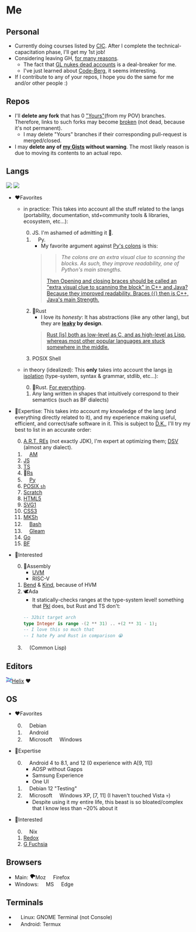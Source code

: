 # Me

## Personal
- Currently doing courses listed by [CIC](https://cincinnatus.edu.do). After I complete the technical-capacitation phase, I'll get my 1st job!
- Considering leaving GH, [for many reasons](https://gavinhoward.com/2020/04/i-am-moving-away-from-github).
	- The fact that [GL nukes dead accounts](https://about.gitlab.com/privacy/#how-does-gitLab-secure-my-personal-data) is a deal-breaker for me.
	- I've just learned about [Code-Berg](https://codeberg.org), it seems interesting.
- If I contribute to any of your repos, I hope you do the same for me and/or other people :)

## Repos
- I'll **delete any fork** that has 0 ["Yours"](https://docs.github.com/en/repositories/configuring-branches-and-merges-in-your-repository/managing-branches-in-your-repository/viewing-branches-in-your-repository)(from my POV) branches. Therefore, links to such forks may become [broken](https://en.wikipedia.org/wiki/Link_rot) (not dead, because it's not permanent).
	- I may delete "Yours" branches if their corresponding pull-request is merged/closed.
- I may **delete any of [my Gists](https://gist.github.com/Rudxain) without warning**. The most likely reason is due to moving its contents to an actual repo.

## Langs
[![](https://github-readme-stats.vercel.app/api/top-langs/?username=rudxain&layout=compact&langs_count=8&size_weight=0.5&count_weight=0.5&hide=kotlin#gh-light-mode-only)](https://github.com/anuraghazra/github-readme-stats#gh-light-mode-only)
[![](https://github-readme-stats.vercel.app/api/top-langs/?username=rudxain&layout=compact&langs_count=8&size_weight=0.5&count_weight=0.5&hide=kotlin&theme=dark#gh-dark-mode-only)](https://github.com/anuraghazra/github-readme-stats#gh-dark-mode-only)

- ❤Favorites
	- in practice:
	This takes into account all the stuff related to the langs (portability, documentation, std+community tools & libraries, ecosystem, etc...):
	
		0. JS. I'm ashamed of admitting it 🤦.
		1. <img src=https://s3.dualstack.us-east-2.amazonaws.com/pythondotorg-assets/media/files/python-logo-only.svg width=16em height=16em>Py.
			- My favorite argument against [Py's colons](https://docs.python.org/3/faq/design.html#why-are-colons-required-for-the-if-while-def-class-statements) is this:
			> > _The colons are an extra visual clue to scanning the blocks. As such, they improve readability, one of Python's main strengths._
			> 
			> [Then Opening and closing braces should be called an "extra visual clue to scanning the block" in C++ and Java? Because they improved readability. Braces (`{`) then is C++, Java's main Strength.](https://wiki.c2.com/?SyntacticallySignificantWhitespaceConsideredHarmful)
		2. 🦀Rust
			- I love its _honesty_: It has abstractions (like any other lang), but they are **[leaky](https://www.joelonsoftware.com/2002/11/11/the-law-of-leaky-abstractions) by design**.
			> [Rust \[is\] both as low-level as C, and as high-level as Lisp, whereas most other popular languages are stuck somewhere in the middle.](https://github.com/0atman/noboilerplate/blob/1eab51863994129b0c31f1d6925c5bd6299f4dc9/scripts/03-rust-turtles-all-the-way-down.md) 
		3. POSIX Shell

	- in theory (idealized):
	This **only** takes into account the langs [in isolation](https://en.wikipedia.org/wiki/Spherical_cow) (type-system, syntax & grammar, stdlib, etc...):
	
		0. 🦀Rust. [For everything](https://github.com/ansuz/RIIR/issues/39#issuecomment-2039122371).
		1. Any lang written in shapes that intuitively correspond to their semantics (such as BF dialects)

- 🧠Expertise: This takes into account my knowledge of the lang (and everything directly related to it), and my experience making useful, efficient, and correct/safe software in it.
This is subject to [D.K.](https://en.wikipedia.org/wiki/Dunning%E2%80%93Kruger_effect), I'll try my best to list in an accurate order:

	0. [A.R.T. REs](https://developer.android.com/reference/java/util/regex/Pattern) (not exactly JDK), I'm expert at optimizing them; [DSV](https://en.wikipedia.org/wiki/Delimiter-separated_values) \(almost any dialect).
	1. <img src=https://llamalab.com/img/automate/ic_launcher-128.png width=16em height=16em>[AM](https://llamalab.com/automate/doc)
	2. [JS](https://developer.mozilla.org/en-US/docs/Web/javascript)
	3. [TS](https://www.typescriptlang.org/docs)
	4. 🦀[Rs](https://doc.rust-lang.org/reference)
	5. <img src=https://s3.dualstack.us-east-2.amazonaws.com/pythondotorg-assets/media/files/python-logo-only.svg width=16em height=16em>[Py](https://docs.python.org/3)
	6. [POSIX `sh`](https://pubs.opengroup.org/onlinepubs/9699919799/utilities/V3_chap02.html)
	7. [Scratch](https://scratch.mit.edu)
	8. [HTML5](https://html.spec.whatwg.org)
	9. [SVG1](https://en.wikipedia.org/wiki/Scalable_Vector_Graphics)
	10. [CSS3](https://en.wikipedia.org/wiki/Cascading_Style_Sheets)
	11. [MKSh](http://www.mirbsd.org/htman/i386/man1/mksh.htm)
	12. <img src=https://raw.githubusercontent.com/odb/official-bash-logo/master/assets/Logos/Icons/SVG/16x16.svg width=16em height=16em>[Bash](https://www.gnu.org/software/bash/manual)
	13. <img src=https://gleam.run/images/lucy/lucy.svg width=16em height=16em>[Gleam](https://gleam.run/documentation)
	14. [Go](https://go.dev/doc)
	15. [BF](https://esolangs.org/wiki/BrainFuck)

- 👀Interested

	0. 💾Assembly
		- [UVM](https://github.com/maximecb/uvm)
		- RISC-V
	1. [Bend](https://github.com/HigherOrderCO/Bend) & [Kind](https://github.com/HigherOrderCO/kind2), because of HVM
	2. 🕊Ada
		- It statically-checks ranges at the type-system level! something that [Pkl](https://pkl-lang.org/main/current/language-reference/index.html#integers) does, but Rust and TS don't:
		```ada
		-- 32bit target arch
		type Integer is range -(2 ** 31) .. +(2 ** 31 - 1);
		-- I love this so much that
		-- I hate Py and Rust in comparison 😭
		```
	3. <img src=https://upload.wikimedia.org/wikipedia/commons/4/48/Lisp_logo.svg width=16em height=16em>(Common Lisp)

## Editors
<img src=https://raw.githubusercontent.com/helix-editor/helix/master/logo.svg width=16em height=16em>[Helix](https://github.com/helix-editor/helix) ❤

## OS
- ❤Favorites

	0. <img src=https://www.debian.org/logos/openlogo-nd.svg width=16em height=16em>Debian
	1. <img src=https://upload.wikimedia.org/wikipedia/commons/e/e0/Android_robot_%282014-2019%29.svg width=16em height=16em>Android
	2. <img src=https://upload.wikimedia.org/wikipedia/commons/2/25/Microsoft_icon.svg width=16em height=16em>Microsoft <img src=https://upload.wikimedia.org/wikipedia/commons/4/48/Windows_logo_-_2012_%28dark_blue%29.svg width=16em height=16em>Windows

- 🧠Expertise

	0. <img src=https://upload.wikimedia.org/wikipedia/commons/e/e0/Android_robot_%282014-2019%29.svg width=16em height=16em>Android 4 to 8.1, and 12 (0 experience with A\[9, 11])
		- AOSP without Gapps
		- Samsung Experience
		- One UI
	1. <img src=https://www.debian.org/logos/openlogo-nd.svg width=16em height=16em>Debian 12 "Testing"
	2. <img src=https://upload.wikimedia.org/wikipedia/commons/2/25/Microsoft_icon.svg width=16em height=16em>Microsoft <img src=https://upload.wikimedia.org/wikipedia/commons/4/48/Windows_logo_-_2012_%28dark_blue%29.svg width=16em height=16em>Windows XP, \[7, 11] (I haven't touched Vista 💀)
		- Despite using it my entire life, this beast is so bloated/complex that I know less than ~20% about it

- 👀Interested

	0. <img src=https://raw.githubusercontent.com/NixOS/nixos-artwork/f84c13adae08e860a7c3f76ab3a9bef916d276cc/logo/nix-snowflake-colours.svg width=16em height=16em>Nix
	1. [Redox](https://www.redox-os.org)
	2. [G Fuchsia](https://fuchsia.dev)

## Browsers
- Main: <img src=https://raw.githubusercontent.com/mdn/yari/2720d1f9998be94428a822dcc06946d6a53879d0/client/src/assets/dino.svg width=16em height=16em>Moz <img src=https://upload.wikimedia.org/wikipedia/commons/a/a0/Firefox_logo%2C_2019.svg width=16em height=16em>Firefox
- Windows: <img src=https://upload.wikimedia.org/wikipedia/commons/2/25/Microsoft_icon.svg width=16em height=16em>MS <img src=https://upload.wikimedia.org/wikipedia/commons/9/98/Microsoft_Edge_logo_%282019%29.svg width=16em height=16em>Edge

## Terminals
- <img src=https://upload.wikimedia.org/wikipedia/commons/3/3c/TuxFlat.svg width=16em height=16em>Linux: GNOME Terminal (not Console)
- <img src=https://upload.wikimedia.org/wikipedia/commons/e/e0/Android_robot_%282014-2019%29.svg width=16em height=16em>Android: Termux
